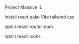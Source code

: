 Project Massive IL

Install react pake Vite
tailwind css

npm i react-router-dom

npm i react-icons
